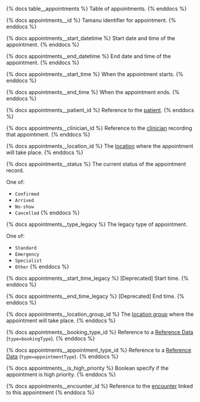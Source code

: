{% docs table__appointments %}
Table of appointments.
{% enddocs %}

{% docs appointments__id %}
Tamanu identifier for appointment.
{% enddocs %}

{% docs appointments__start_datetime %}
Start date and time of the appointment.
{% enddocs %}

{% docs appointments__end_datetime %}
End date and time of the appointment.
{% enddocs %}

{% docs appointments__start_time %}
When the appointment starts.
{% enddocs %}

{% docs appointments__end_time %}
When the appointment ends.
{% enddocs %}

{% docs appointments__patient_id %}
Reference to the [patient](#!/source/source.tamanu.tamanu.patients).
{% enddocs %}

{% docs appointments__clinician_id %}
Reference to the [clinician](#!/source/source.tamanu.tamanu.users) recording that appointment.
{% enddocs %}

{% docs appointments__location_id %}
The [location](#!/source/source.tamanu.tamanu.locations) where the appointment will take place.
{% enddocs %}

{% docs appointments__status %}
The current status of the appointment record.

One of:
- `Confirmed`
- `Arrived`
- `No-show`
- `Cancelled`
{% enddocs %}

{% docs appointments__type_legacy %}
The legacy type of appointment.

One of:
- `Standard`
- `Emergency`
- `Specialist`
- `Other`
{% enddocs %}

{% docs appointments__start_time_legacy %}
[Deprecated] Start time.
{% enddocs %}

{% docs appointments__end_time_legacy %}
[Deprecated] End time.
{% enddocs %}

{% docs appointments__location_group_id %}
The [location group](#!/source/source.tamanu.tamanu.location_groups) where the appointment will take place.
{% enddocs %}

{% docs appointments__booking_type_id %}
Reference to a [Reference Data](#!/source/source.tamanu.tamanu.reference_data)
(`type=bookingType`).
{% enddocs %}

{% docs appointments__appointment_type_id %}
Reference to a [Reference Data](#!/source/source.tamanu.tamanu.reference_data)
(`type=appointmentType`).
{% enddocs %}

{% docs appointments__is_high_priority %}
Boolean specify if the appointment is high priority.
{% enddocs %}

{% docs appointments__encounter_id %}
Reference to the [encounter](#!/source/source.tamanu.tamanu.encounters) linked to this appointment
{% enddocs %}

